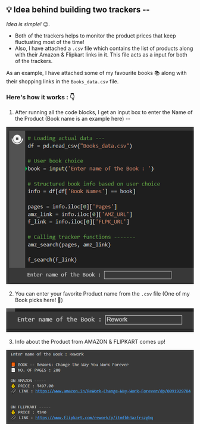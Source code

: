 ## 💡 Idea behind building two trackers --

*Idea is simple!* 😉. 
- Both of the trackers helps to monitor the product prices that keep fluctuating most of the time!
- Also, I have attached a ``` .csv ``` file which contains the list of products along with their Amazon & Flipkart links in it. This file acts as a input for both of the trackers.

As an example, I have attached some of my favourite books 📚 along with their shopping links in the ``` Books_data.csv ``` file.

### Here's how it works : 👇

1. After running all the code blocks, I get an input box to enter the Name of the Product (Book name is an example here) --

![alt text](https://github.com/ShruAgarwal/AMAZON_and_FLIPKART--Price_Trackers/blob/main/1.png)



2. You can enter your favorite Product name from the ```.csv``` file (One of my Book picks here! 📕)

![alt text](https://github.com/ShruAgarwal/AMAZON_and_FLIPKART--Price_Trackers/blob/main/2.png)



3. Info about the Product from AMAZON & FLIPKART comes up! 

![alt text](https://github.com/ShruAgarwal/AMAZON_and_FLIPKART--Price_Trackers/blob/main/3.png)

